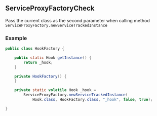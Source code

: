## ServiceProxyFactoryCheck

Pass the current class as the second parameter when calling method
`ServiceProxyFactory.newServiceTrackedInstance`

### Example

```java
public class HookFactory {

	public static Hook getInstance() {
		return _hook;
	}

	private HookFactory() {
	}

	private static volatile Hook _hook =
		ServiceProxyFactory.newServiceTrackedInstance(
			Hook.class, HookFactory.class, "_hook", false, true);

}
```